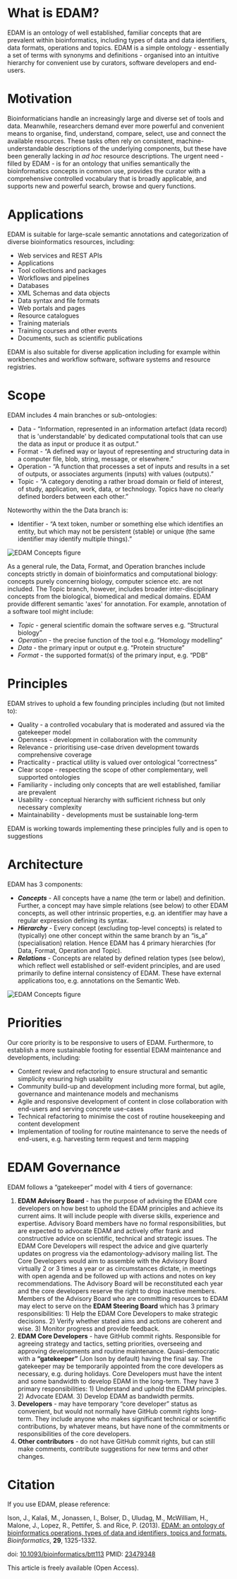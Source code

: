 # What is EDAM?
EDAM is an ontology of well established, familiar concepts that are prevalent within bioinformatics, including types of data and data identifiers, data formats, operations and topics.  EDAM is a simple ontology - essentially a set of terms with synonyms and definitions - organised into an intuitive hierarchy for convenient use by curators, software developers and end-users.

# Motivation
Bioinformaticians handle an increasingly large and diverse set of tools and data. Meanwhile, researchers demand ever more powerful and convenient means to organise, find, understand, compare, select, use and connect the available resources. These tasks often rely on consistent, machine-understandable descriptions of the underlying components, but these have been generally lacking in _ad hoc_ resource descriptions. The urgent need - filled by EDAM - is for an ontology that unifies semantically the bioinformatics concepts in common use, provides the curator with a comprehensive controlled vocabulary that is broadly applicable, and supports new and powerful search, browse and query functions.

# Applications 
EDAM is suitable for large-scale semantic annotations and categorization of diverse bioinformatics resources, including:

- Web services and REST APIs
- Applications
- Tool collections and packages
- Workflows and pipelines
- Databases
- XML Schemas and data objects
- Data syntax and file formats
- Web portals and pages
- Resource catalogues
- Training materials 
- Training courses and other events 
- Documents, such as scientific publications

EDAM is also suitable for diverse application including for example within workbenches and workflow software, software systems and resource registries.

# Scope

EDAM includes 4 main branches or sub-ontologies:

- Data - “Information, represented in an information artefact (data record) that is 'understandable' by dedicated computational tools that can use the data as input or produce it as output.”
- Format - “A defined way or layout of representing and structuring data in a computer file, blob, string, message, or elsewhere.”
- Operation - “A function that processes a set of inputs and results in a set of outputs, or associates arguments (inputs) with values (outputs).” 
- Topic - “A category denoting a rather broad domain or field of interest, of study, application, work, data, or technology. Topics have no clearly defined borders between each other.”

Noteworthy within the the Data branch is:
- Identifier - “A text token, number or something else which identifies an entity, but which may not be persistent (stable) or unique (the same identifier may identify multiple things).”

![EDAM Concepts figure](https://raw.githubusercontent.com/edamontology/edamontology/master/web/EDAMcomponents.png)

As a general rule, the Data, Format, and Operation branches include concepts strictly in domain of bioinformatics and computational biology: concepts purely concerning biology, computer science etc. are not included.  The Topic branch, however, includes broader inter-disciplinary concepts from the biological, biomedical and medical domains.
EDAM provide different semantic 'axes' for annotation. For example, annotation of a software tool might include:

- _Topic_ - general scientific domain the software serves e.g. “Structural biology”
- _Operation_ - the precise function of the tool e.g. “Homology modelling”
- _Data_ - the primary input or output e.g. “Protein structure”
- _Format_ - the supported format(s) of the primary input, e.g. “PDB”

# Principles

EDAM strives to uphold a few founding principles including (but not limited to):

- Quality - a controlled vocabulary that is moderated and assured via the gatekeeper model 
- Openness - development in collaboration with the community
- Relevance - prioritising use-case driven development towards comprehensive coverage 
- Practicality - practical utility is valued over ontological “correctness”
- Clear scope - respecting the scope of other complementary, well supported ontologies 
- Familiarity - including only concepts that are well established, familiar are prevalent 
- Usability - conceptual hierarchy with sufficient richness but only necessary complexity
- Maintainability - developments must be sustainable long-term

EDAM is working towards implementing these principles fully and is open to suggestions

# Architecture
EDAM has 3 components:

- _**Concepts**_ - All concepts have a name (the term or label) and definition.  Further, a concept may have simple relations (see below) to other EDAM concepts, as well other intrinsic properties, e.g. an identifier may have a regular expression defining its syntax.
- _**Hierarchy**_ - Every concept (excluding top-level concepts) is related to (typically) one other concept within the same branch by an “is_a” (specialisation) relation.  Hence EDAM has 4 primary hierarchies (for Data, Format, Operation and Topic).
- _**Relations**_ - Concepts are related by defined relation types (see below), which reflect well established or self-evident principles, and are used primarily to define internal consistency of EDAM.  These have external applications too, e.g. annotations on the Semantic Web.

![EDAM Concepts figure](https://raw.githubusercontent.com/edamontology/edamontology/master/web/EDAMconcepts.png)

# Priorities

Our core priority is to be responsive to users of EDAM.  Furthermore, to establish a more sustainable footing for essential EDAM maintenance and developments, including:
- Content review and refactoring to ensure structural and semantic simplicity ensuring high usability
- Community build-up and development including more formal, but agile, governance and maintenance models and mechanisms
- Agile and responsive development of content in close collaboration with end-users and serving concrete use-cases
- Technical refactoring to minimise the cost of routine housekeeping and content development 
- Implementation of tooling for routine maintenance to serve the needs of end-users, e.g. harvesting term request and term mapping

# EDAM Governance

EDAM follows a “gatekeeper” model with 4 tiers of governance:

1. **EDAM Advisory Board** - has the purpose of advising the EDAM core developers on how best to uphold the EDAM principles and achieve its current aims.  It will include people with diverse skills, experience and expertise.  Advisory Board members have no formal responsibilities, but are expected to advocate EDAM and actively offer frank and constructive advice on scientific, technical and strategic issues.  The EDAM Core Developers will respect the advice and give quarterly updates on progress via the edamontology-advisory mailing list.  The Core Developers would aim to assemble with the Advisory Board virtually 2 or 3 times a year or as circumstances dictate, in meetings with open agenda and be followed up with actions and notes on key recommendations.  The Advisory Board will be reconstituted each year and the core developers reserve the right to drop inactive members. Members of the Advisory Board who are committing resources to EDAM may elect to serve on the **EDAM Steering Board** which has 3 primary responsibilities: 1) Help the EDAM Core Developers to make strategic decisions.  2)  Verify whether stated aims and actions are coherent and wise.  3) Monitor progress and provide feedback. 
2. **EDAM Core Developers** - have GitHub commit rights.  Responsible for agreeing strategy and tactics, setting priorities, overseeing and approving developments and routine maintenance.  Quasi-democratic with a **“gatekeeper”** (Jon Ison by default) having the final say.  The gatekeeper may be temporarily appointed from the core developers as necessary, e.g. during holidays.  Core Developers must have the intent and some bandwidth to develop EDAM in the long-term.  They have 3 primary responsibilities: 1) Understand and uphold the EDAM principles. 2) Advocate EDAM. 3) Develop EDAM as bandwidth permits.
3. **Developers** - may have temporary “core developer” status as convenient, but would not normally have GitHub commit rights long-term.  They include anyone who makes significant technical or scientific contributions, by whatever means, but have none of the commitments or responsibilities of the core developers.
4. **Other contributors** - do not have GitHub commit rights, but can still make comments, contribute suggestions for new terms and other changes.

# Citation

If you use EDAM, please reference:

Ison, J., Kalaš, M., Jonassen, I., Bolser, D., Uludag, M., McWilliam, H., Malone, J., Lopez, R., Pettifer, S. and Rice, P. (2013). [EDAM: an ontology of bioinformatics operations, types of data and identifiers, topics and formats.](http://bioinformatics.oxfordjournals.org/content/29/10/1325.full) _Bioinformatics_, **29**, 1325-1332.

doi: [10.1093/bioinformatics/btt113](http://dx.doi.org/10.1093/bioinformatics/btt113) PMID: [23479348](http://www.ncbi.nlm.nih.gov/pubmed/23479348)

This article is freely available (Open Access).
